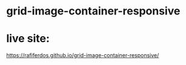 # grid-image-container-responsive
# live site:
https://rafiferdos.github.io/grid-image-container-responsive/
